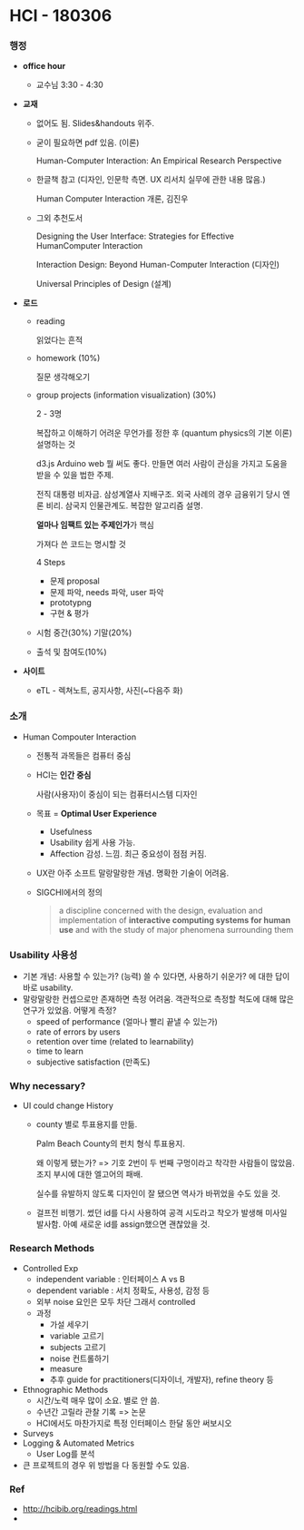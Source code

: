 # HCI - 180306

### 행정

- **office hour**

  - 교수님 3:30 - 4:30

- **교재**

  - 없어도 됨. Slides&handouts 위주.

  - 굳이 필요하면 pdf 있음. (이론)

    Human-Computer Interaction: An Empirical Research Perspective

  - 한글책 참고 (디자인, 인문학 측면. UX 리서치 실무에 관한 내용 많음.)

    Human Computer Interaction 개론, 김진우

  - 그외 추천도서

    Designing the User Interface: Strategies for Effective HumanComputer
    Interaction

    Interaction Design: Beyond Human-Computer Interaction (디자인)

    Universal Principles of Design (설계)

- **로드**

  - reading

    읽었다는 흔적

  - homework (10%)

    질문 생각해오기

  - group projects (information visualization) (30%)

    2 - 3명

    복잡하고 이해하기 어려운 무언가를 정한 후 (quantum physics의 기본 이론) 설명하는 것

    d3.js Arduino web 뭘 써도 좋다. 만들면 여러 사람이 관심을 가지고 도움을 받을 수 있을 법한 주제.

    전직 대통령 비자금. 삼성계열사 지배구조. 외국 사례의 경우 금융위기 당시 엔론 비리. 삼국지 인물관계도. 복잡한 알고리즘 설명.

    **얼마나 임팩트 있는 주제인가**가 핵심

    가져다 쓴 코드는 명시할 것

    4 Steps

    - 문제 proposal
    - 문제 파악, needs 파악, user 파악
    - prototypng
    - 구현 & 평가

  - 시험 중간(30%) 기말(20%)

  - 출석 및 참여도(10%)

- **사이트**

  - eTL - 렉쳐노트, 공지사항, 사진(~다음주 화)





### 소개

- Human Compouter Interaction

  - 전통적 과목들은 컴퓨터 중심

  - HCI는 **인간 중심**

    사람(사용자)이 중심이 되는 컴퓨터시스템 디자인

  - 목표 = **Optimal User Experience**

    - Usefulness
    - Usability 쉽게 사용 가능.
    - Affection 감성. 느낌. 최근 중요성이 점점 커짐.

  - UX란 아주 소프트 말랑말랑한 개념. 명확한 기술이 어려움.

  - SIGCHI에서의 정의

    >  a discipline concerned with the design, evaluation and implementation of **interactive computing systems for human use** and with the study of major phenomena surrounding them



### Usability 사용성

- 기본 개념: 사용할 수 있는가? (능력) 쓸 수 있다면, 사용하기 쉬운가? 에 대한 답이 바로 usability. 
- 말랑말랑한 컨셉으로만 존재하면 측정 어려움. 객관적으로 측정할 척도에 대해 많은 연구가 있었음. 어떻게 측정?
  - speed of performance (얼마나 빨리 끝낼 수 있는가)
  - rate of errors by users
  - retention over time (related to learnability)
  - time to learn
  - subjective satisfaction (만족도)



### Why necessary?

- UI could change History

  - county 별로 투표용지를 만듦.

    Palm Beach County의 펀치 형식 투표용지. 

    왜 이렇게 됐는가? => 기호 2번이 두 번째 구멍이라고 착각한 사람들이 많았음. 조지 부시에 대한 엘고어의 패배.

    실수를 유발하지 않도록 디자인이 잘 됐으면 역사가 바뀌었을 수도 있을 것.

  - 걸프전 비행기. 썼던 id를 다시 사용하여 공격 시도라고 착오가 발생해 미사일 발사함. 아예 새로운 id를 assign했으면 괜찮았을 것.



### Research Methods

- Controlled Exp
  - independent variable : 인터페이스 A vs B
  - dependent variable : 서치 정확도, 사용성, 감정 등
  - 외부 noise 요인은 모두 차단 그래서 controlled
  - 과정
    - 가설 세우기
    - variable 고르기
    - subjects 고르기
    - noise 컨트롤하기
    - measure
    - 추후 guide for practitioners(디자이너, 개발자), refine theory 등
- Ethnographic Methods
  - 시간/노력 매우 많이 소요. 별로 안 씀.
  - 수년간 고릴라 관찰 기록 => 논문
  - HCI에서도 마찬가지로 특정 인터페이스 한달 동안 써보시오
- Surveys
- Logging & Automated Metrics
  - User Log를 분석
- 큰 프로젝트의 경우 위 방법을 다 동원할 수도 있음.



### Ref

- http://hcibib.org/readings.html
- ​






